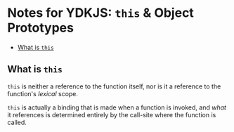 # Notes for YDKJS: `this` & Object Prototypes


<!-- toc orderedList:0 depthFrom:2 depthTo:6 -->

* [What is `this`](#what-is-this)

<!-- tocstop -->


## What is `this`

`this` is neither a reference to the function itself, nor is it a reference to the function's *lexical* scope.

`this` is actually a binding that is made when a function is invoked, and *what* it references is determined entirely by the call-site where the function is called.
